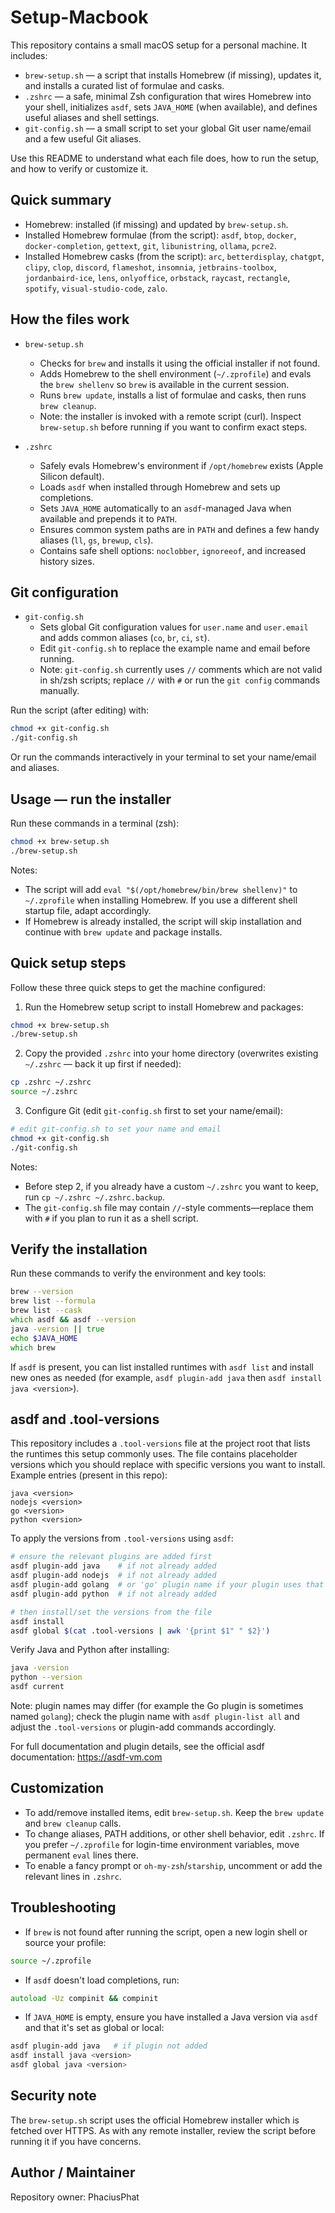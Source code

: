# Setup-Macbook

This repository contains a small macOS setup for a personal machine. It includes:

- `brew-setup.sh` — a script that installs Homebrew (if missing), updates it, and installs a curated list of formulae and casks.
- `.zshrc` — a safe, minimal Zsh configuration that wires Homebrew into your shell, initializes `asdf`, sets `JAVA_HOME` (when available), and defines useful aliases and shell settings.
- `git-config.sh` — a small script to set your global Git user name/email and a few useful Git aliases.

Use this README to understand what each file does, how to run the setup, and how to verify or customize it.

## Quick summary

- Homebrew: installed (if missing) and updated by `brew-setup.sh`.
- Installed Homebrew formulae (from the script): `asdf`, `btop`, `docker`, `docker-completion`, `gettext`, `git`, `libunistring`, `ollama`, `pcre2`.
- Installed Homebrew casks (from the script): `arc`, `betterdisplay`, `chatgpt`, `clipy`, `clop`, `discord`, `flameshot`, `insomnia`, `jetbrains-toolbox`, `jordanbaird-ice`, `lens`, `onlyoffice`, `orbstack`, `raycast`, `rectangle`, `spotify`, `visual-studio-code`, `zalo`.

## How the files work

- `brew-setup.sh`
	- Checks for `brew` and installs it using the official installer if not found.
	- Adds Homebrew to the shell environment (`~/.zprofile`) and evals the `brew shellenv` so `brew` is available in the current session.
	- Runs `brew update`, installs a list of formulae and casks, then runs `brew cleanup`.
	- Note: the installer is invoked with a remote script (curl). Inspect `brew-setup.sh` before running if you want to confirm exact steps.

- `.zshrc`
	- Safely evals Homebrew's environment if `/opt/homebrew` exists (Apple Silicon default).
	- Loads `asdf` when installed through Homebrew and sets up completions.
	- Sets `JAVA_HOME` automatically to an `asdf`-managed Java when available and prepends it to `PATH`.
	- Ensures common system paths are in `PATH` and defines a few handy aliases (`ll`, `gs`, `brewup`, `cls`).
	- Contains safe shell options: `noclobber`, `ignoreeof`, and increased history sizes.

## Git configuration

- `git-config.sh`
	- Sets global Git configuration values for `user.name` and `user.email` and adds common aliases (`co`, `br`, `ci`, `st`).
	- Edit `git-config.sh` to replace the example name and email before running.
	- Note: `git-config.sh` currently uses `//` comments which are not valid in sh/zsh scripts; replace `//` with `#` or run the `git config` commands manually.

Run the script (after editing) with:

```zsh
chmod +x git-config.sh
./git-config.sh
```

Or run the commands interactively in your terminal to set your name/email and aliases.

## Usage — run the installer

Run these commands in a terminal (zsh):

```zsh
chmod +x brew-setup.sh
./brew-setup.sh
```

Notes:

- The script will add `eval "$(/opt/homebrew/bin/brew shellenv)"` to `~/.zprofile` when installing Homebrew. If you use a different shell startup file, adapt accordingly.
- If Homebrew is already installed, the script will skip installation and continue with `brew update` and package installs.

## Quick setup steps

Follow these three quick steps to get the machine configured:

1. Run the Homebrew setup script to install Homebrew and packages:

```zsh
chmod +x brew-setup.sh
./brew-setup.sh
```

2. Copy the provided `.zshrc` into your home directory (overwrites existing `~/.zshrc` — back it up first if needed):

```zsh
cp .zshrc ~/.zshrc
source ~/.zshrc
```

3. Configure Git (edit `git-config.sh` first to set your name/email):

```zsh
# edit git-config.sh to set your name and email
chmod +x git-config.sh
./git-config.sh
```

Notes:

- Before step 2, if you already have a custom `~/.zshrc` you want to keep, run `cp ~/.zshrc ~/.zshrc.backup`.
- The `git-config.sh` file may contain `//`-style comments—replace them with `#` if you plan to run it as a shell script.


## Verify the installation

Run these commands to verify the environment and key tools:

```zsh
brew --version
brew list --formula
brew list --cask
which asdf && asdf --version
java -version || true
echo $JAVA_HOME
which brew
```

If `asdf` is present, you can list installed runtimes with `asdf list` and install new ones as needed (for example, `asdf plugin-add java` then `asdf install java <version>`).

## asdf and .tool-versions

This repository includes a `.tool-versions` file at the project root that lists the runtimes this setup commonly uses. The file contains placeholder versions which you should replace with specific versions you want to install. Example entries (present in this repo):

```
java <version>
nodejs <version>
go <version>
python <version>
```

To apply the versions from `.tool-versions` using `asdf`:

```zsh
# ensure the relevant plugins are added first
asdf plugin-add java    # if not already added
asdf plugin-add nodejs  # if not already added
asdf plugin-add golang  # or 'go' plugin name if your plugin uses that name
asdf plugin-add python  # if not already added

# then install/set the versions from the file
asdf install
asdf global $(cat .tool-versions | awk '{print $1" " $2}')
```

Verify Java and Python after installing:

```zsh
java -version
python --version
asdf current
```

Note: plugin names may differ (for example the Go plugin is sometimes named `golang`); check the plugin name with `asdf plugin-list all` and adjust the `.tool-versions` or plugin-add commands accordingly.

For full documentation and plugin details, see the official asdf documentation: https://asdf-vm.com


## Customization

- To add/remove installed items, edit `brew-setup.sh`. Keep the `brew update` and `brew cleanup` calls.
- To change aliases, PATH additions, or other shell behavior, edit `.zshrc`. If you prefer `~/.zprofile` for login-time environment variables, move permanent `eval` lines there.
- To enable a fancy prompt or `oh-my-zsh`/`starship`, uncomment or add the relevant lines in `.zshrc`.

## Troubleshooting

- If `brew` is not found after running the script, open a new login shell or source your profile:

```zsh
source ~/.zprofile
```

- If `asdf` doesn't load completions, run:

```zsh
autoload -Uz compinit && compinit
```

- If `JAVA_HOME` is empty, ensure you have installed a Java version via `asdf` and that it's set as global or local:

```zsh
asdf plugin-add java   # if plugin not added
asdf install java <version>
asdf global java <version>
```

## Security note

The `brew-setup.sh` script uses the official Homebrew installer which is fetched over HTTPS. As with any remote installer, review the script before running it if you have concerns.

## Author / Maintainer

Repository owner: PhaciusPhat
